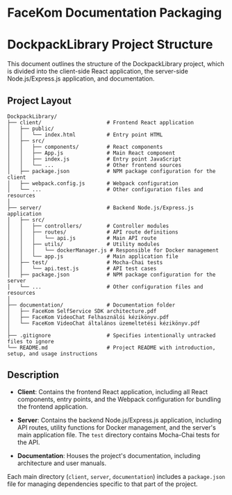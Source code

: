 FaceKom Documentation Packaging
===============================

# DockpackLibrary Project Structure

This document outlines the structure of the DockpackLibrary project, which is divided into the client-side React application, the server-side Node.js/Express.js application, and documentation.

## Project Layout

```
DockpackLibrary/
├── client/                     # Frontend React application
│   ├── public/
│   │   └── index.html          # Entry point HTML
│   ├── src/
│   │   ├── components/         # React components
│   │   ├── App.js              # Main React component
│   │   ├── index.js            # Entry point JavaScript
│   │   └── ...                 # Other frontend sources
│   ├── package.json            # NPM package configuration for the client
│   ├── webpack.config.js       # Webpack configuration
│   └── ...                     # Other configuration files and resources
│
├── server/                     # Backend Node.js/Express.js application
│   ├── src/
│   │   ├── controllers/        # Controller modules
│   │   ├── routes/             # API route definitions
│   │   │   └── api.js          # Main API route
│   │   ├── utils/              # Utility modules
│   │   │   └── dockerManager.js # Responsible for Docker management
│   │   └── app.js              # Main application file
│   ├── test/                   # Mocha-Chai tests
│   │   └── api.test.js         # API test cases
│   ├── package.json            # NPM package configuration for the server
│   └── ...                     # Other configuration files and resources
│
├── documentation/              # Documentation folder
│   ├── FaceKom SelfService SDK architecture.pdf
│   ├── FaceKom VideoChat Felhasználói kézikönyv.pdf
│   └── FaceKom VideoChat általános üzemeltetési kézikönyv.pdf
│
├── .gitignore                  # Specifies intentionally untracked files to ignore
└── README.md                   # Project README with introduction, setup, and usage instructions
```



## Description

- **Client**: Contains the frontend React application, including all React components, entry points, and the Webpack configuration for bundling the frontend application.

- **Server**: Contains the backend Node.js/Express.js application, including API routes, utility functions for Docker management, and the server's main application file. The `test` directory contains Mocha-Chai tests for the API.

- **Documentation**: Houses the project's documentation, including architecture and user manuals.

Each main directory (`client`, `server`, `documentation`) includes a `package.json` file for managing dependencies specific to that part of the project.

